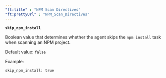 ```yaml
---
"ft:title" : "NPM Scan Directives"
"ft:prettyUrl" : "NPM_Scan_Directives"
---
```


**`skip_npm_install`**

Boolean value that determines whether the agent skips the `npm install` task when scanning an NPM project.

Default value: `false`

Example:

```
skip_npm_install: true
```

